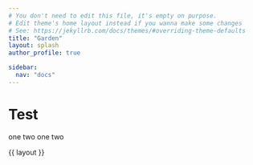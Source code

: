 ```yaml
---
# You don't need to edit this file, it's empty on purpose.
# Edit theme's home layout instead if you wanna make some changes
# See: https://jekyllrb.com/docs/themes/#overriding-theme-defaults
title: "Garden"
layout: splash
author_profile: true

sidebar:
  nav: "docs"
---
```


# Test
one two one two

{{ layout }}
